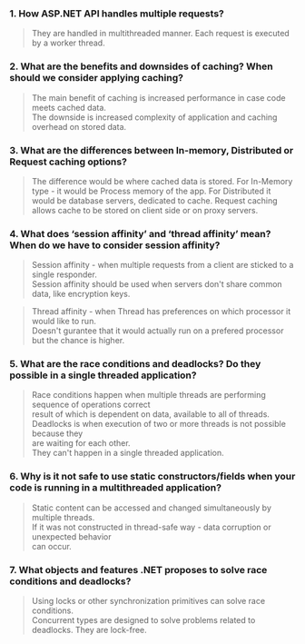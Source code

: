 ### 1. How ASP.NET API handles multiple requests?

> They are handled in multithreaded manner. Each request is executed by a worker thread.<br>

### 2. What are the benefits and downsides of caching? When should we consider applying caching?

> The main benefit of caching is increased performance in case code meets cached data.<br>
> The downside is increased complexity of application and caching overhead on stored data.<br>

### 3. What are the differences between In-memory, Distributed or Request caching options?

> The difference would be where cached data is stored.
> For In-Memory type - it would be Process memory of the app.
> For Distributed it would be database servers, dedicated to cache. 
> Request caching allows cache to be stored on client side or on proxy servers.

### 4. What does ‘session affinity’ and ‘thread affinity’ mean? When do we have to consider session affinity?

>Session affinity - when multiple requests from a client are sticked to a single responder.<br>
>Session affinity should be used when servers don't share common data, like encryption keys.<br>

>Thread affinity - when Thread has preferences on which processor it would like to run.<br>
>Doesn't gurantee that it would actually run on a prefered processor but the chance is higher.<br>

### 5. What are the race conditions and deadlocks? Do they possible in a single threaded application?

>Race conditions happen when multiple threads are performing sequence of operations correct<br>
>result of which is dependent on data, available to all of threads.<br>
>Deadlocks is when execution of two or more threads is not possible because they<br>
>are waiting for each other.<br>
>They can't happen in a single threaded application.

### 6. Why is it not safe to use static constructors/fields when your code is running in a multithreaded application?

>Static content can be accessed and changed simultaneously by multiple threads.<br>
>If it was not constructed in thread-safe way - data corruption or unexpected behavior<br>
>can occur.

### 7. What  objects and features .NET proposes to solve race conditions and deadlocks?

> Using locks or other synchronization primitives can solve race conditions. <br>
> Concurrent types are designed to solve problems related to deadlocks. They are lock-free.

